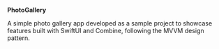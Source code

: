 <b>PhotoGallery</b>

A simple photo gallery app developed as a sample project to showcase features built with SwiftUI and Combine, following the MVVM design pattern.

